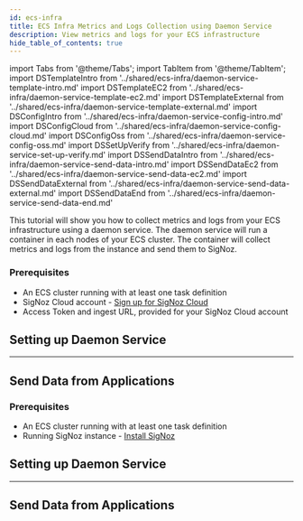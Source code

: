 ```yaml
---
id: ecs-infra
title: ECS Infra Metrics and Logs Collection using Daemon Service
description: View metrics and logs for your ECS infrastructure
hide_table_of_contents: true
---
```


import Tabs from '@theme/Tabs';
import TabItem from '@theme/TabItem';
import DSTemplateIntro from '../shared/ecs-infra/daemon-service-template-intro.md'
import DSTemplateEC2 from '../shared/ecs-infra/daemon-service-template-ec2.md'
import DSTemplateExternal from '../shared/ecs-infra/daemon-service-template-external.md'
import DSConfigIntro from '../shared/ecs-infra/daemon-service-config-intro.md'
import DSConfigCloud from '../shared/ecs-infra/daemon-service-config-cloud.md'
import DSConfigOss from '../shared/ecs-infra/daemon-service-config-oss.md'
import DSSetUpVerify from '../shared/ecs-infra/daemon-service-set-up-verify.md'
import DSSendDataIntro from '../shared/ecs-infra/daemon-service-send-data-intro.md'
import DSSendDataEc2 from '../shared/ecs-infra/daemon-service-send-data-ec2.md'
import DSSendDataExternal from '../shared/ecs-infra/daemon-service-send-data-external.md'
import DSSendDataEnd from '../shared/ecs-infra/daemon-service-send-data-end.md'

This tutorial will show you how to collect metrics and logs from your ECS infrastructure
using a daemon service. The daemon service will run a container in each nodes of
your ECS cluster. The container will collect metrics and logs from the instance and
send them to SigNoz.

<Tabs>
<TabItem value="cloud" label="SigNoz Cloud" default>

### Prerequisites

- An ECS cluster running with at least one task definition
- SigNoz Cloud account - [Sign up for SigNoz Cloud](https://signoz.io/teams/)
- Access Token and ingest URL, provided for your SigNoz Cloud account

## Setting up Daemon Service

<DSTemplateIntro name="Cloud" />

<Tabs groupId="launch-type">
<TabItem value="ec2" label="EC2" default>
<DSTemplateEC2 />
</TabItem>
<TabItem value="external" label="External">
<DSTemplateExternal />
</TabItem>
</Tabs>

<DSConfigIntro />
<DSConfigCloud />
<DSSetUpVerify />

---

## Send Data from Applications

<DSSendDataIntro />

<Tabs groupId="launch-type">
<TabItem value="ec2" label="EC2" default>
<DSSendDataEc2 />
</TabItem>
<TabItem value="external" label="External">
<DSSendDataExternal />
</TabItem>
</Tabs>

<DSSendDataEnd />

</TabItem>
<TabItem value="self-host" label="Self-Host">

### Prerequisites

- An ECS cluster running with at least one task definition
- Running SigNoz instance - [Install SigNoz](/docs/install)

## Setting up Daemon Service

<DSTemplateIntro name="OSS" />

<Tabs groupId="launch-type">
<TabItem value="ec2" label="EC2" default>
<DSTemplateEC2 />
</TabItem>
<TabItem value="external" label="External">
<DSTemplateExternal />
</TabItem>
</Tabs>

<DSConfigIntro />
<DSConfigOss />
<DSSetUpVerify />

---

## Send Data from Applications

<DSSendDataIntro />

<Tabs groupId="launch-type">
<TabItem value="ec2" label="EC2" default>
<DSSendDataEc2 />
</TabItem>
<TabItem value="external" label="External">
<DSSendDataExternal />
</TabItem>
</Tabs>

<DSSendDataEnd />

</TabItem>
</Tabs>

